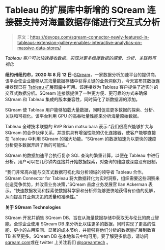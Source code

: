 # Tableau 的扩展库中新增的 SQream 连接器支持对海量数据存储进行交互式分析

> 原文：<https://devops.com/sqream-connector-newly-featured-in-tableaus-extension-gallery-enables-interactive-analytics-on-massive-data-stores/>

*Tableau 客户可以快速接收数据，实现对更多维度数据的探索、分析、关联和可视化*

**纽约州纽约市，2020 年 8 月 12 日**–[SQream](http://link.mediaoutreach.meltwater.com/ls/click?upn=jt2RMroJiA4IDxSe5S4MwAJShVSnrzpctPDkjSJ1cZ4xS8u-2B7c8Pd50DLGlft7KgVEBFjdeNlfy1pmr7wcxg-2FDaNr-2B1WTOFnp2V3t7RUqPeVVri2jD2cKaqk9rLfbwz-2BDARuKz8G9A6lCy9LdelN1CITgwSmQTib5Aw-2FY2hjZz0-3DKd86_4wMuA-2F3DC3uSAmQL6V-2BkQu0afFz1GruHJkIzmAji2oFbSE1-2BoM9YZ2RvfGtL1E-2Fc-2FoC-2FS3dlEhCGJO4IzQoQEiFIHXhsqS1ebxKBa7FYReEEmt3JEFn-2BzQUTjCMujTDUHNpgntEvCa7y3vahyWwxM8-2FxTpF-2FPqBx7GZUO2fCxUPZEW5Kd27TsW0iuizuN0KFl6XyECdMqMdZ8thP3tF0IfdAcSF8-2FsU4TtNk-2FGZlPdAVJ-2FCwtHIU5z-2FXrunNwj5v-2FFG9IfDawc-2B6MUWbqA2m2ygJjXrmTXTckpU-2BSuq0j0uo0ka2-2FKl2emg7h3L9KvW0rPa6cjfWC3n5QxfqiHAO2BKHSjUdvd6JXwnfs36M9gaosJNAX-2FYNl3C77Nl76b-2F47nQb3xIoO5uane518SfwiQ-3D-3D)，一家数据分析加速平台的提供商，该平台使企业能够从其海量数据存储中获得关键的业务洞察力，今天宣布其数据连接器现已在 [Tableau 扩展图库](http://link.mediaoutreach.meltwater.com/ls/click?upn=jt2RMroJiA4IDxSe5S4MwHOut42Mh8Hs0cq-2FPtziI3i-2FbrVg-2Bt0L3T4A3zV4gp-2B9tSHD0SxA8FhXKWOuYBl7Cg-3D-3DXmfL_4wMuA-2F3DC3uSAmQL6V-2BkQu0afFz1GruHJkIzmAji2oFbSE1-2BoM9YZ2RvfGtL1E-2Fc-2FoC-2FS3dlEhCGJO4IzQoQEiFIHXhsqS1ebxKBa7FYReEEmt3JEFn-2BzQUTjCMujTDUHNpgntEvCa7y3vahyWwxM8-2FxTpF-2FPqBx7GZUO2fCxUPZEW5Kd27TsW0iuizuN0KFl6XyECdMqMdZ8thP3tF0ITpo1Bp1b-2BqQ1h-2BVlsdDeaiqhRozsdI6HLcVUNLPYkPfmDsFRLxIC0PbO6rxoz1yRoMKBJy-2FcBT5NIBY79q0WG4XUif-2BbNddt-2F02tHHhtuXwFWDyYujbO0sntsNTERBQ-2FW2UE7vZpjLY8ylEj6Fr-2BsH1rYLxWglnCoVRdHjpYxz4rB5TXvdbj-2BLdvbz8cFe9rA-3D-3D)中可用。该连接器为 Tableau 客户提供了近实时的交互式数据分析。SQream 连接器提供了一种更方便、更可靠的方式来确保 SQream 和 Tableau 集成的版本兼容性，同时简化了新数据源的添加。

SQream 使 Tableau 用户能够加载大量数据，同时促进更多数据的探索、分析、关联和可视化。该平台利用 GPU 的高吞吐量性能来分析海量原始数据。

Tableau 全球技术联盟的 RVP Brian matsu bara 表示:“我们很高兴能够扩大与 SQream 的合作伙伴关系，并提供具有增强性能的优化连接器，使客户能够直接在 Tableau 中利用 SQream 的强大功能。“SQream 的数据加速为以更快的速度分析更多数据开辟了新的可能性。”

SQream 的数据加速平台执行复杂 SQL 查询的繁重计算，以便在 Tableau 中进行分析。用户可以在几秒钟内连接并开始数据探索，对查询的维度或深度没有限制。

“我们非常高兴能与交互式数据可视化和分析领域的领导者 Tableau 合作。SQream Connector for Tableau 将大数据转化为实时洞察，组织需要这些洞察来创造竞争优势，并改善业务决策，”SQream 首席业务发展官 Ilan Ackerman 表示。“快速数据发现和探索使数据科学家和分析师能够更快地获得有价值的见解，从而提高其业务决策的质量和准确性。”

**关于 SQream Technologies**

SQream 开发并销售 SQream DB，旨在从海量数据存储中获取无与伦比的商业智能。全球企业使用 SQream DB 来分析比以往更多的数据，同时实现了更高的性能、更小的占用空间、显著的成本节约，并能够将他们分析的数据量扩展到数百 TB 甚至更多。SQream DB 在本地和云中均可用。要了解更多信息，请访问[sqream.com](http://link.mediaoutreach.meltwater.com/ls/click?upn=YyDo117GH1PGvCnkghO1eDh15Qq2vRCEPF8cz6FiWic-3DkiXP_4wMuA-2F3DC3uSAmQL6V-2BkQu0afFz1GruHJkIzmAji2oFbSE1-2BoM9YZ2RvfGtL1E-2Fc-2FoC-2FS3dlEhCGJO4IzQoQEiFIHXhsqS1ebxKBa7FYReEEmt3JEFn-2BzQUTjCMujTDUHNpgntEvCa7y3vahyWwxM8-2FxTpF-2FPqBx7GZUO2fCxUPZEW5Kd27TsW0iuizuN0KFl6XyECdMqMdZ8thP3tF0If8P8JR1-2Bb07E1yln2xk6fDtlTVuI5jn1Sl6YbcgqDpOE0XyCWamu-2BSV6st6fDbIn1F3x6bPiXcHOStH0BvDbxTM1xdJeEGK6s1vbjJwUM1SYp7IH6vdlPo-2F1pXG6wX22K4WIZ3TvrpEjLt4QYECooCUvka5I8YLGUK4eiRrui6pK8fUS-2FcTdxqhC5Z4H7FfiQ-3D-3D)或在 twitter 上关注我们 [@sqreamtech](http://link.mediaoutreach.meltwater.com/ls/click?upn=jt2RMroJiA4IDxSe5S4MwMSq1gYn77b0AfSWwAzrQmpvTyHaM-2FLpLVrBJupmlLP9b5ch_4wMuA-2F3DC3uSAmQL6V-2BkQu0afFz1GruHJkIzmAji2oFbSE1-2BoM9YZ2RvfGtL1E-2Fc-2FoC-2FS3dlEhCGJO4IzQoQEiFIHXhsqS1ebxKBa7FYReEEmt3JEFn-2BzQUTjCMujTDUHNpgntEvCa7y3vahyWwxM8-2FxTpF-2FPqBx7GZUO2fCxUPZEW5Kd27TsW0iuizuN0KFl6XyECdMqMdZ8thP3tF0IY8tly6J26YVCaV05YUoF-2Br00TvJ5C1bnMbyvfUlpbTuFtlpT5xI-2FQeFL6f2mvJ0e6u3plz2g5yPfbISCcEaUEIMoHF-2FgLNgodeecNx2cSj14pMPw5Cb0wZeImvSwaBshPqEYNdXCfQHOyEPmHUEc36-2FYcIIDX3R0CpkLUjj75vCgpBmLxI4sVSq1q4825zzqQ-3D-3D) 。
